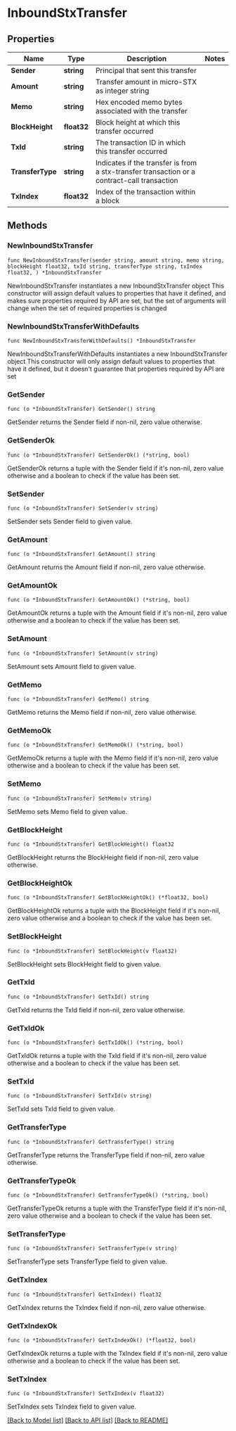 # InboundStxTransfer

## Properties

Name | Type | Description | Notes
------------ | ------------- | ------------- | -------------
**Sender** | **string** | Principal that sent this transfer | 
**Amount** | **string** | Transfer amount in micro-STX as integer string | 
**Memo** | **string** | Hex encoded memo bytes associated with the transfer | 
**BlockHeight** | **float32** | Block height at which this transfer occurred | 
**TxId** | **string** | The transaction ID in which this transfer occurred | 
**TransferType** | **string** | Indicates if the transfer is from a stx-transfer transaction or a contract-call transaction | 
**TxIndex** | **float32** | Index of the transaction within a block | 

## Methods

### NewInboundStxTransfer

`func NewInboundStxTransfer(sender string, amount string, memo string, blockHeight float32, txId string, transferType string, txIndex float32, ) *InboundStxTransfer`

NewInboundStxTransfer instantiates a new InboundStxTransfer object
This constructor will assign default values to properties that have it defined,
and makes sure properties required by API are set, but the set of arguments
will change when the set of required properties is changed

### NewInboundStxTransferWithDefaults

`func NewInboundStxTransferWithDefaults() *InboundStxTransfer`

NewInboundStxTransferWithDefaults instantiates a new InboundStxTransfer object
This constructor will only assign default values to properties that have it defined,
but it doesn't guarantee that properties required by API are set

### GetSender

`func (o *InboundStxTransfer) GetSender() string`

GetSender returns the Sender field if non-nil, zero value otherwise.

### GetSenderOk

`func (o *InboundStxTransfer) GetSenderOk() (*string, bool)`

GetSenderOk returns a tuple with the Sender field if it's non-nil, zero value otherwise
and a boolean to check if the value has been set.

### SetSender

`func (o *InboundStxTransfer) SetSender(v string)`

SetSender sets Sender field to given value.


### GetAmount

`func (o *InboundStxTransfer) GetAmount() string`

GetAmount returns the Amount field if non-nil, zero value otherwise.

### GetAmountOk

`func (o *InboundStxTransfer) GetAmountOk() (*string, bool)`

GetAmountOk returns a tuple with the Amount field if it's non-nil, zero value otherwise
and a boolean to check if the value has been set.

### SetAmount

`func (o *InboundStxTransfer) SetAmount(v string)`

SetAmount sets Amount field to given value.


### GetMemo

`func (o *InboundStxTransfer) GetMemo() string`

GetMemo returns the Memo field if non-nil, zero value otherwise.

### GetMemoOk

`func (o *InboundStxTransfer) GetMemoOk() (*string, bool)`

GetMemoOk returns a tuple with the Memo field if it's non-nil, zero value otherwise
and a boolean to check if the value has been set.

### SetMemo

`func (o *InboundStxTransfer) SetMemo(v string)`

SetMemo sets Memo field to given value.


### GetBlockHeight

`func (o *InboundStxTransfer) GetBlockHeight() float32`

GetBlockHeight returns the BlockHeight field if non-nil, zero value otherwise.

### GetBlockHeightOk

`func (o *InboundStxTransfer) GetBlockHeightOk() (*float32, bool)`

GetBlockHeightOk returns a tuple with the BlockHeight field if it's non-nil, zero value otherwise
and a boolean to check if the value has been set.

### SetBlockHeight

`func (o *InboundStxTransfer) SetBlockHeight(v float32)`

SetBlockHeight sets BlockHeight field to given value.


### GetTxId

`func (o *InboundStxTransfer) GetTxId() string`

GetTxId returns the TxId field if non-nil, zero value otherwise.

### GetTxIdOk

`func (o *InboundStxTransfer) GetTxIdOk() (*string, bool)`

GetTxIdOk returns a tuple with the TxId field if it's non-nil, zero value otherwise
and a boolean to check if the value has been set.

### SetTxId

`func (o *InboundStxTransfer) SetTxId(v string)`

SetTxId sets TxId field to given value.


### GetTransferType

`func (o *InboundStxTransfer) GetTransferType() string`

GetTransferType returns the TransferType field if non-nil, zero value otherwise.

### GetTransferTypeOk

`func (o *InboundStxTransfer) GetTransferTypeOk() (*string, bool)`

GetTransferTypeOk returns a tuple with the TransferType field if it's non-nil, zero value otherwise
and a boolean to check if the value has been set.

### SetTransferType

`func (o *InboundStxTransfer) SetTransferType(v string)`

SetTransferType sets TransferType field to given value.


### GetTxIndex

`func (o *InboundStxTransfer) GetTxIndex() float32`

GetTxIndex returns the TxIndex field if non-nil, zero value otherwise.

### GetTxIndexOk

`func (o *InboundStxTransfer) GetTxIndexOk() (*float32, bool)`

GetTxIndexOk returns a tuple with the TxIndex field if it's non-nil, zero value otherwise
and a boolean to check if the value has been set.

### SetTxIndex

`func (o *InboundStxTransfer) SetTxIndex(v float32)`

SetTxIndex sets TxIndex field to given value.



[[Back to Model list]](../README.md#documentation-for-models) [[Back to API list]](../README.md#documentation-for-api-endpoints) [[Back to README]](../README.md)


